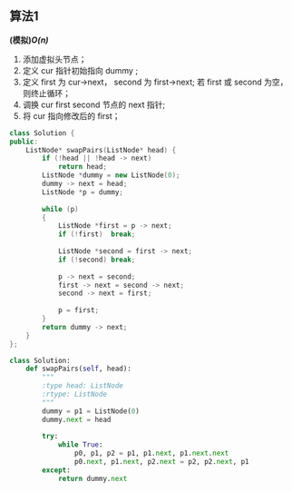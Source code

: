 ## 算法1

**(模拟)*O(n)***

1. 添加虚拟头节点；
2. 定义 cur 指针初始指向 dummy ;
3. 定义 first 为 cur->next， second 为 first->next; 若 first 或 second 为空，则终止循环；
4. 调换 cur first second 节点的 next 指针;
5. 将 cur 指向修改后的 first；

```CPP
class Solution {
public:
    ListNode* swapPairs(ListNode* head) {
        if (!head || !head -> next)
            return head;
        ListNode *dummy = new ListNode(0);
        dummy -> next = head;
        ListNode *p = dummy;
        
        while (p)
        {
            ListNode *first = p -> next;
            if (!first)  break;
            
            ListNode *second = first -> next;
            if (!second) break;
            
            p -> next = second;
            first -> next = second -> next;
            second -> next = first;
            
            p = first;
        }
        return dummy -> next;
    }
};
```

```Python
class Solution:
    def swapPairs(self, head):
        """
        :type head: ListNode
        :rtype: ListNode
        """
        dummy = p1 = ListNode(0)
        dummy.next = head
        
        try:
            while True:
                p0, p1, p2 = p1, p1.next, p1.next.next
                p0.next, p1.next, p2.next = p2, p2.next, p1
        except:
            return dummy.next
```